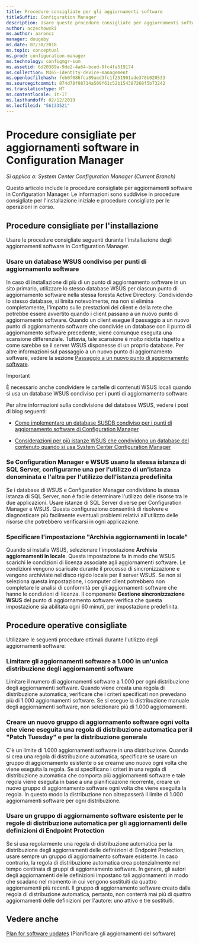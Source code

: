 ```yaml
---
title: Procedure consigliate per gli aggiornamenti software
titleSuffix: Configuration Manager
description: Usare queste procedure consigliate per aggiornamenti software in Configuration Manager.
author: aczechowski
ms.author: aaroncz
manager: dougeby
ms.date: 07/30/2018
ms.topic: conceptual
ms.prod: configuration-manager
ms.technology: configmgr-sum
ms.assetid: 6d20389a-9de2-4a64-bced-9fc4fa519174
ms.collection: M365-identity-device-management
ms.openlocfilehash: feb0f086fca89aed3fc1f251901ade378b020533
ms.sourcegitcommit: 874d78f08714a509f61c52b154387268f5b73242
ms.translationtype: HT
ms.contentlocale: it-IT
ms.lasthandoff: 02/12/2019
ms.locfileid: "56133521"
---
```

# <a name="best-practices-for-software-updates-in-configuration-manager"></a>Procedure consigliate per aggiornamenti software in Configuration Manager

*Si applica a: System Center Configuration Manager (Current Branch)*

Questo articolo include le procedure consigliate per aggiornamenti software in Configuration Manager. Le informazioni sono suddivise in procedure consigliate per l'installazione iniziale e procedure consigliate per le operazioni in corso.  



## <a name="bkmk_install"></a> Procedure consigliate per l'installazione  

Usare le procedure consigliate seguenti durante l'installazione degli aggiornamenti software in Configuration Manager.  


### <a name="bkmk_shared-susdb"></a> Usare un database WSUS condiviso per punti di aggiornamento software  

In caso di installazione di più di un punto di aggiornamento software in un sito primario, utilizzare lo stesso database WSUS per ciascun punto di aggiornamento software nella stessa foresta Active Directory. Condividendo lo stesso database, si limita notevolmente, ma non si elimina completamente, l'impatto sulle prestazioni dei client e della rete che potrebbe essere avvertito quando i client passano a un nuovo punto di aggiornamento software. Quando un client esegue il passaggio a un nuovo punto di aggiornamento software che condivide un database con il punto di aggiornamento software precedente, viene comunque eseguita una scansione differenziale. Tuttavia, tale scansione è molto ridotta rispetto a come sarebbe se il server WSUS disponesse di un proprio database. Per altre informazioni sul passaggio a un nuovo punto di aggiornamento software, vedere la sezione [Passaggio a un nuovo punto di aggiornamento software](/sccm/sum/plan-design/plan-for-software-updates#BKMK_SUPSwitching).  

> [!IMPORTANT]  
>  È necessario anche condividere le cartelle di contenuti WSUS locali quando si usa un database WSUS condiviso per i punti di aggiornamento software.  

Per altre informazioni sulla condivisione del database WSUS, vedere i post di blog seguenti:  

- [Come implementare un database SUSDB condiviso per i punti di aggiornamento software di Configuration Manager](https://blogs.technet.microsoft.com/configurationmgr/2016/10/12/how-to-implement-a-shared-susdb-for-configuration-manager-software-update-points/)  

- [Considerazioni per più istanze WSUS che condividono un database del contenuto quando si usa System Center Configuration Manager](https://blogs.technet.microsoft.com/wsus/2014/03/22/considerations-for-multiple-wsus-instances-sharing-a-content-database-when-using-system-center-configuration-manager-but-without-network-load-balancing-nlb/)  


### <a name="bkmk_sql-instance"></a> Se Configuration Manager e WSUS usano la stessa istanza di SQL Server, configurarne una per l'utilizzo di un'istanza denominata e l'altra per l'utilizzo dell'istanza predefinita  

Se i database di WSUS e Configuration Manager condividono la stessa istanza di SQL Server, non è facile determinare l'utilizzo delle risorse tra le due applicazioni. Usare istanze di SQL Server diverse per Configuration Manager e WSUS. Questa configurazione consentirà di risolvere e diagnosticare più facilmente eventuali problemi relativi all'utilizzo delle risorse che potrebbero verificarsi in ogni applicazione.  


### <a name="bkmk_store-local"></a> Specificare l'impostazione "Archivia aggiornamenti in locale"  

Quando si installa WSUS, selezionare l'impostazione **Archivia aggiornamenti in locale**. Questa impostazione fa in modo che WSUS scarichi le condizioni di licenza associate agli aggiornamenti software. Le condizioni vengono scaricate durante il processo di sincronizzazione e vengono archiviate nel disco rigido locale per il server WSUS. Se non si seleziona questa impostazione, i computer client potrebbero non completare le analisi di conformità per gli aggiornamenti software che hanno le condizioni di licenza. Il componente **Gestione sincronizzazione WSUS** del punto di aggiornamento software verifica che questa impostazione sia abilitata ogni 60 minuti, per impostazione predefinita.  



## <a name="bkmk_operation"></a> Procedure operative consigliate  

Utilizzare le seguenti procedure ottimali durante l'utilizzo degli aggiornamenti software:  


### <a name="bkmk_object-limit"></a> Limitare gli aggiornamenti software a 1.000 in un'unica distribuzione degli aggiornamenti software  

Limitare il numero di aggiornamenti software a 1.000 per ogni distribuzione degli aggiornamenti software. Quando viene creata una regola di distribuzione automatica, verificare che i criteri specificati non prevedano più di 1.000 aggiornamenti software. Se si esegue la distribuzione manuale degli aggiornamenti software, non selezionare più di 1.000 aggiornamenti.  


### <a name="bkmk_new-group"></a> Creare un nuovo gruppo di aggiornamento software ogni volta che viene eseguita una regola di distribuzione automatica per il "Patch Tuesday" e per la distribuzione generale  

C'è un limite di 1.000 aggiornamenti software in una distribuzione. Quando si crea una regola di distribuzione automatica, specificare se usare un gruppo di aggiornamento esistente o se crearne uno nuovo ogni volta che viene eseguita la regola. Se si specificano i criteri in una regola di distribuzione automatica che comporta più aggiornamenti software e tale regola viene eseguita in base a una pianificazione ricorrente, creare un nuovo gruppo di aggiornamento software ogni volta che viene eseguita la regola. In questo modo la distribuzione non oltrepasserà il limite di 1.000 aggiornamenti software per ogni distribuzione.  


### <a name="bkmk_same-group"></a> Usare un gruppo di aggiornamento software esistente per le regole di distribuzione automatica per gli aggiornamenti delle definizioni di Endpoint Protection  

Se si usa regolarmente una regola di distribuzione automatica per la distribuzione degli aggiornamenti delle definizioni di Endpoint Protection, usare sempre un gruppo di aggiornamento software esistente. In caso contrario, la regola di distribuzione automatica crea potenzialmente nel tempo centinaia di gruppi di aggiornamento software. In genere, gli autori degli aggiornamenti delle definizioni impostano tali aggiornamenti in modo che scadano nel momento in cui vengono sostituiti da quattro aggiornamenti più recenti. Il gruppo di aggiornamento software creato dalla regola di distribuzione automatica, pertanto, non conterrà mai più di quattro aggiornamenti delle definizioni per l'autore: uno attivo e tre sostituiti.  



## <a name="see-also"></a>Vedere anche  
 [Plan for software updates](/sccm/sum/plan-design/plan-for-software-updates) (Pianificare gli aggiornamenti del software)
